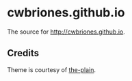 cwbriones.github.io
===================

The source for http://cwbriones.github.io.

## Credits

Theme is courtesy of [the-plain](https://github.com/heiswayi/the-plain).
